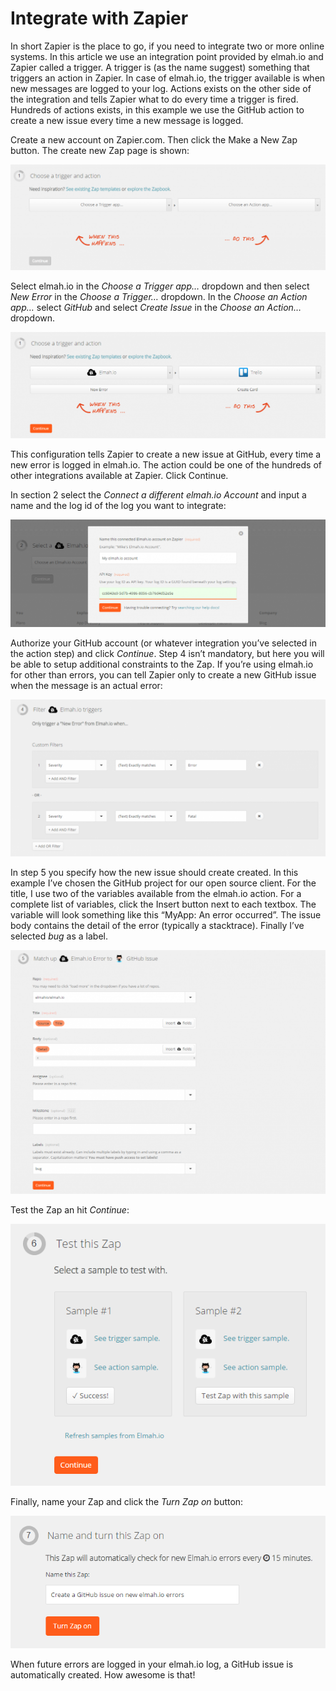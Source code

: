 # Integrate with Zapier

In short Zapier is the place to go, if you need to integrate two or more online systems. In this article we use an integration point provided by elmah.io and Zapier called a trigger. A trigger is (as the name suggest) something that triggers an action in Zapier. In case of elmah.io, the trigger available is when new messages are logged to your log. Actions exists on the other side of the integration and tells Zapier what to do every time a trigger is fired. Hundreds of actions exists, in this example we use the GitHub action to create a new issue every time a new message is logged.

Create a new account on Zapier.com. Then click the Make a New Zap button. The create new Zap page is shown:

![Choose a trigger and action](../images/choose_a_trigger_and_action.png)

Select elmah.io in the _Choose a Trigger app…_ dropdown and then select _New Error_ in the _Choose a Trigger…_ dropdown. In the _Choose an Action app…_ select _GitHub_ and select _Create Issue_ in the _Choose an Action…_ dropdown.

![Choose a trigger and action](../images/choose_a_trigger_and_action_filled.png)

This configuration tells Zapier to create a new issue at GitHub, every time a new error is logged in elmah.io. The action could be one of the hundreds of other integrations available at Zapier. Click Continue.

In section 2 select the _Connect a different elmah.io Account_ and input a name and the log id of the log you want to integrate:

![Connect your elmah.io account](../images/connect_elmah_io_account.png)

Authorize your GitHub account (or whatever integration you’ve selected in the action step) and click _Continue_. Step 4 isn’t mandatory, but here you will be able to setup additional constraints to the Zap. If you’re using elmah.io for other than errors, you can tell Zapier only to create a new GitHub issue when the message is an actual error:

![Setup filter](../images/filter_elmah_io_triggers.png)

In step 5 you specify how the new issue should create created. In this example I’ve chosen the GitHub project for our open source client. For the title, I use two of the variables available from the elmah.io action. For a complete list of variables, click the Insert button next to each textbox. The variable will look something like this “MyApp: An error occurred”. The issue body contains the detail of the error (typically a stacktrace). Finally I’ve selected _bug_ as a label.

![Match up elmah.io Error to GitHub issue](../images/match_up_elmah_io_error_to_github_issue.png)

Test the Zap an hit _Continue_:

![Test this Zap](../images/test_this_zap.png)

Finally, name your Zap and click the _Turn Zap on_ button:

![Name and turn this Zap on](../images/name_and_turn_this_zap_on.png)

When future errors are logged in your elmah.io log, a GitHub issue is automatically created. How awesome is that!

